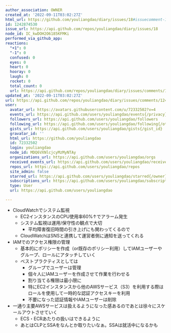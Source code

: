 ```yaml
---
author_association: OWNER
created_at: '2022-09-11T03:02:27Z'
html_url: https://github.com/youliangdao/diary/issues/18#issuecomment-1242874530
id: 1242874530
issue_url: https://api.github.com/repos/youliangdao/diary/issues/18
node_id: IC_kwDOH2O6185KFMKi
performed_via_github_app: 
reactions:
  "+1": 0
  "-1": 0
  confused: 0
  eyes: 0
  heart: 0
  hooray: 0
  laugh: 0
  rocket: 0
  total_count: 0
  url: https://api.github.com/repos/youliangdao/diary/issues/comments/1242874530/reactions
updated_at: '2022-09-11T03:02:27Z'
url: https://api.github.com/repos/youliangdao/diary/issues/comments/1242874530
user:
  avatar_url: https://avatars.githubusercontent.com/u/72332502?v=4
  events_url: https://api.github.com/users/youliangdao/events{/privacy}
  followers_url: https://api.github.com/users/youliangdao/followers
  following_url: https://api.github.com/users/youliangdao/following{/other_user}
  gists_url: https://api.github.com/users/youliangdao/gists{/gist_id}
  gravatar_id: ''
  html_url: https://github.com/youliangdao
  id: 72332502
  login: youliangdao
  node_id: MDQ6VXNlcjcyMzMyNTAy
  organizations_url: https://api.github.com/users/youliangdao/orgs
  received_events_url: https://api.github.com/users/youliangdao/received_events
  repos_url: https://api.github.com/users/youliangdao/repos
  site_admin: false
  starred_url: https://api.github.com/users/youliangdao/starred{/owner}{/repo}
  subscriptions_url: https://api.github.com/users/youliangdao/subscriptions
  type: User
  url: https://api.github.com/users/youliangdao

---
```

- CloudWatchでシステム監視
  - EC2インスタンスのCPU使用率60%↑でアラーム発生
  - システム監視は運用/保守性の観点で大切
    - 平均障害復旧時間の引き上げにも関わってくるので
  - CloudWatchはSNSと連携して運営者側に通知を送ってくれる
- IAMでのアクセス権限の管理
  - 基本的にポリシーを作成（or既存のポリシー利用）してIAMユーザーやグループ、ロールにアタッチしていく
  - ベストプラクティスとしては
    - グループでユーザーは管理
    - 個々人にIAMユーザーを作成させて作業を行わせる
    - 割り当てる権限は最小限に
    - 特にEC2インスタンスから他のAWSサービス（S3）を利用する際はロールを使用して一時的な認証アクセスキーを利用
    - 不要になった認証情報やIAMユーザーは削除
- 一通り主要AWSサービスは扱えるようになった感あるのであとは徐々にスケールアウトさせていく
  - ECS・ECRあたりの扱いはできるように
  - あとはCLPとSSAをなんとか取りたいなぁ。SSAは就活中になるかも

